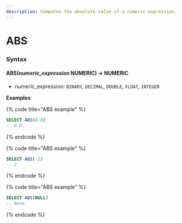 ```yaml
---
description: Computes the absolute value of a numeric expression.
---
```


# ABS

### Syntax <a href="#syntax" id="syntax"></a>

#### ABS(_numeric\_expression_ NUMERIC) → NUMERIC <a href="#absnumeric_expression-numeric--numeric" id="absnumeric_expression-numeric--numeric"></a>

* numeric\_expression: `BINARY`, `DECIMAL`, `DOUBLE`, `FLOAT`, `INTEGER`

**Examples**

{% code title="ABS example" %}
```sql
SELECT ABS(0.0)
-- 0.0
```
{% endcode %}

{% code title="ABS example" %}
```sql
SELECT ABS(-2)
-- 2
```
{% endcode %}

{% code title="ABS example" %}
```sql
SELECT ABS(NULL)
-- None
```
{% endcode %}
